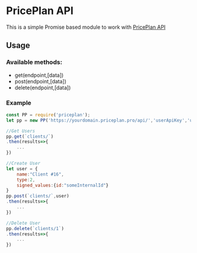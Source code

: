 # PricePlan API

This is a simple Promise based module to work with [PricePlan API](http://docs.priceplan.ru/)

## Usage
### Available methods:
* get(endpoint,[data])
* post(endpoint,[data])
* delete(endpoint,[data])

### Example
```javascript
const PP = require('priceplan');
let pp = new PP('https://yourdomain.priceplan.pro/api/','userApiKey','userPassword');

//Get Users
pp.get(`clients/`)
.then(results=>{
    ...
})

//Create User
let user = {
    name:"Client #16",
    type:2,
    signed_values:{id:"someInternalId"}
}
pp.post(`clients/`,user)
.then(results=>{
    ...
})

//Delete User
pp.delete(`clients/1`)
.then(results=>{
    ...
})
```